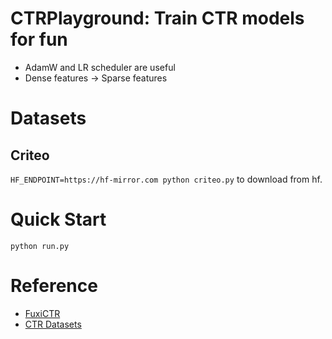 # CTRPlayground: Train CTR models for fun

- AdamW and LR scheduler are useful
- Dense features -> Sparse features

# Datasets

## Criteo

`HF_ENDPOINT=https://hf-mirror.com python criteo.py` to download from hf.

# Quick Start

`python run.py`

# Reference

- [FuxiCTR](https://github.com/reczoo/FuxiCTR)
- [CTR Datasets](https://github.com/reczoo/Datasets)
